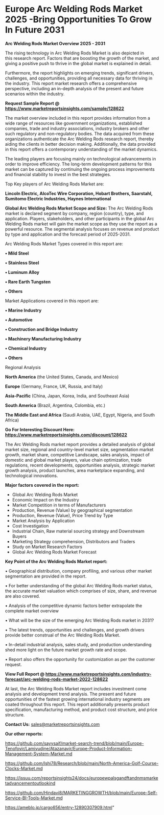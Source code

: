 # Europe Arc Welding Rods Market 2025 -Bring Opportunities To Grow In Future 2031

<Strong> Arc Welding Rods Market Overview 2025 - 2031</strong>

The rising technology in Arc Welding Rods Market is also depicted in this research report. Factors that are boosting the growth of the market, and giving a positive push to thrive in the global market is explained in detail.

Furthermore, the report highlights on emerging trends, significant drivers, challenges, and opportunities, providing all necessary data for thriving in the industry. This report market research offers a comprehensive perspective, including an in-depth analysis of the present and future scenarios within the industry.

<strong>Request Sample Report @ <a href=https://www.marketreportsinsights.com/sample/128622>https://www.marketreportsinsights.com/sample/128622</a></strong>

The market overview included in this report provides information from a wide range of resources like government organizations, established companies, trade and industry associations, industry brokers and other such regulatory and non-regulatory bodies. The data acquired from these organizations authenticate the Arc Welding Rods research report, thereby aiding the clients in better decision making. Additionally, the data provided in this report offers a contemporary understanding of the market dynamics.

The leading players are focusing mainly on technological advancements in order to improve efficiency. The long-term development patterns for this market can be captured by continuing the ongoing process improvements and financial stability to invest in the best strategies.

Top Key players of Arc Welding Rods Market are:

<strong>Lincoln Electric, AlcoTec Wire Corporation, Hobart Brothers, Saarstahl, Sumitomo Electric Industries, Haynes International</strong>

<strong><b>Global Arc Welding Rods Market Scope and Size:</b></strong>
The Arc Welding Rods market is declared segment by company, region (country), type, and application. Players, stakeholders, and other participants in the global Arc Welding Rods market will gain the market scope as they use the report as a powerful resource. The segmental analysis focuses on revenue and product by type and application and the forecast period of 2025-2031.

Arc Welding Rods Market Types covered in this report are:

<strong>• Mild Steel

• Stainless Steel

• Luminum Alloy

• Rare Earth Tungsten

• Others</strong>

Market Applications covered in this report are:

<strong>• Marine Industry

• Automotive

• Construction and Bridge Industry

• Machinery Manufacturing Industry

• Chemical Industry

• Others</strong> 

Regional Analysis

<strong>North America</strong> (the United States, Canada, and Mexico)

<strong>Europe</strong> (Germany, France, UK, Russia, and Italy)

<strong>Asia-Pacific</strong> (China, Japan, Korea, India, and Southeast Asia)

<strong>South America</strong> (Brazil, Argentina, Colombia, etc.)

<strong>The Middle East and Africa</strong> (Saudi Arabia, UAE, Egypt, Nigeria, and South Africa)

<strong>Go For Interesting Discount Here: <a href=https://www.marketreportsinsights.com/discount/128622>https://www.marketreportsinsights.com/discount/128622</a></strong>

The Arc Welding Rods market report provides a detailed analysis of global market size, regional and country-level market size, segmentation market growth, market share, competitive Landscape, sales analysis, impact of domestic and global market players, value chain optimization, trade regulations, recent developments, opportunities analysis, strategic market growth analysis, product launches, area marketplace expanding, and technological innovations.

<strong><b>Major factors covered in the report:</b></strong>
<ul>
  <li>Global Arc Welding Rods Market </li>
  <li>Economic Impact on the Industry</li>
  <li>Market Competition in terms of Manufacturers</li>
  <li>Production, Revenue (Value) by geographical segmentation</li>
  <li>Production, Revenue (Value), Price Trend by Type</li>
  <li>Market Analysis by Application</li>
  <li>Cost Investigation</li>
  <li>Industrial Chain, Raw material sourcing strategy and Downstream Buyers</li>
  <li>Marketing Strategy comprehension, Distributors and Traders</li>
  <li>Study on Market Research Factors</li>
  <li>Global Arc Welding Rods Market Forecast</li>
</ul>

<strong><b>Key Point of the Arc Welding Rods Market report:</b></strong>

• Geographical distribution, company profiling, and various other market segmentation are provided in the report.

• For better understanding of the global Arc Welding Rods market status, the accurate market valuation which comprises of size, share, and revenue are also covered.

• Analysis of the competitive dynamic factors better extrapolate the complete market overview

• What will be the size of the emerging Arc Welding Rods market in 2031?

• The latest trends, opportunities and challenges, and growth drivers provide better construal of the Arc Welding Rods Market.

• In-detail industrial analysis, sales study, and production understanding shed more light on the future market growth rate and scope.

• Report also offers the opportunity for customization as per the customer request.

<strong><b>View Full Report @ <a href=https://www.marketreportsinsights.com/industry-forecast/arc-welding-rods-market-2022-128622>https://www.marketreportsinsights.com/industry-forecast/arc-welding-rods-market-2022-128622</a></b></strong>


At last, the Arc Welding Rods Market report includes investment come analysis and development trend analysis. The present and future opportunities of the fastest growing international industry segments are coated throughout this report. This report additionally presents product specification, manufacturing method, and product cost structure, and price structure.

<strong>Contact Us:</strong>
sales@marketreportsinsights.com

<strong>Our other reports:</strong>

<a href=https://github.com/sayysaif/market-search-trend/blob/main/Europe-Tenofovir/Lamivudine/Atazanavir/Europe-Product-Information-Management-System-Market.md>https://github.com/sayysaif/market-search-trend/blob/main/Europe-Tenofovir/Lamivudine/Atazanavir/Europe-Product-Information-Management-System-Market.md</a>

<a href=https://github.com/Ishi78/Research/blob/main/North-America-Golf-Course-Clocks-Market.md>https://github.com/Ishi78/Research/blob/main/North-America-Golf-Course-Clocks-Market.md</a>

<a href=https://issuu.com/reportsinsights24/docs/europewpalsgandftandnmsmarketadvancementoutlookind>https://issuu.com/reportsinsights24/docs/europewpalsgandftandnmsmarketadvancementoutlookind</a>

<a href=https://github.com/Hindavi8/MARKETINGGROWTH/blob/main/Europe-Self-Service-BI-Tools-Market.md>https://github.com/Hindavi8/MARKETINGGROWTH/blob/main/Europe-Self-Service-BI-Tools-Market.md</a>

<a href=https://ameblo.jp/cargo656/entry-12890307909.html>https://ameblo.jp/cargo656/entry-12890307909.html</a>"
